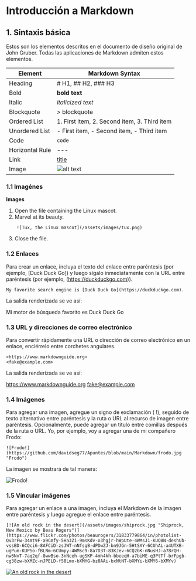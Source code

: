 # Introducción a Markdown


## 1. Sintaxis básica

Estos son los elementos descritos en el documento de diseño original de John Gruber. Todas las aplicaciones de Markdown admiten estos elementos.


| Element |	Markdown Syntax |
|---------|-----------------|
| Heading |	# H1, ## H2, ### H3 |
| Bold | **bold text** |
| Italic | *italicized text* |
| Blockquote | > blockquote |
| Ordered List | 1. First item, 2. Second item, 3. Third item |
| Unordered List | - First item, - Second item, - Third item |
| Code | `code` |
| Horizontal Rule |	--- |
| Link | [title](https://www.example.com) |
| Image | ![alt text](image.jpg) |


### 1.1 Imagénes

**Images**

1. Open the file containing the Linux mascot.
2. Marvel at its beauty.

```
    ![Tux, the Linux mascot](/assets/images/tux.png)
``` 

3. Close the file.


### 1.2 Enlaces

Para crear un enlace, incluya el texto del enlace entre paréntesis (por ejemplo, [Duck Duck Go]) y luego sígalo inmediatamente con la URL entre paréntesis (por ejemplo, (https://duckduckgo.com)).

``` 
My favorite search engine is [Duck Duck Go](https://duckduckgo.com).
``` 

La salida renderizada se ve así:

Mi motor de búsqueda favorito es Duck Duck Go


### 1.3 URL y direcciones de correo electrónico

Para convertir rápidamente una URL o dirección de correo electrónico en un enlace, enciérrelo entre corchetes angulares.

``` 
<https://www.markdownguide.org>
<fake@example.com>
``` 

La salida renderizada se ve así:

https://www.markdownguide.org
fake@example.com


### 1.4 Imágenes

Para agregar una imagen, agregue un signo de exclamación ( !), seguido de texto alternativo entre paréntesis y la ruta o URL al recurso de imagen entre paréntesis. Opcionalmente, puede agregar un título entre comillas después de la ruta o URL. Yo, por ejemplo, voy a agregar una de mi compañero Frodo:

``` 
![Frodo!](https://github.com/davidseg77/Apuntes/blob/main/Markdown/frodo.jpg "Frodo")
``` 

La imagen se mostrará de tal manera:

![Frodo!](https://github.com/davidseg77/Apuntes/blob/main/Markdown/frodo.jpg "Frodo")


### 1.5 Vincular imágenes

Para agregar un enlace a una imagen, incluya el Markdown de la imagen entre paréntesis y luego agregue el enlace entre paréntesis.

``` 
[![An old rock in the desert](/assets/images/shiprock.jpg "Shiprock, New Mexico by Beau Rogers")](https://www.flickr.com/photos/beaurogers/31833779864/in/photolist-Qv3rFw-34mt9F-a9Cmfy-5Ha3Zi-9msKdv-o3hgjr-hWpUte-4WMsJ1-KUQ8N-deshUb-vssBD-6CQci6-8AFCiD-zsJWT-nNfsgB-dPDwZJ-bn9JGn-5HtSXY-6CUhAL-a4UTXB-ugPum-KUPSo-fBLNm-6CUmpy-4WMsc9-8a7D3T-83KJev-6CQ2bK-nNusHJ-a78rQH-nw3NvT-7aq2qf-8wwBso-3nNceh-ugSKP-4mh4kh-bbeeqH-a7biME-q3PtTf-brFpgb-cg38zw-bXMZc-nJPELD-f58Lmo-bXMYG-bz8AAi-bxNtNT-bXMYi-bXMY6-bXMYv)
``` 

[![An old rock in the desert](/assets/images/shiprock.jpg "Shiprock, New Mexico by Beau Rogers")](https://www.flickr.com/photos/beaurogers/31833779864/in/photolist-Qv3rFw-34mt9F-a9Cmfy-5Ha3Zi-9msKdv-o3hgjr-hWpUte-4WMsJ1-KUQ8N-deshUb-vssBD-6CQci6-8AFCiD-zsJWT-nNfsgB-dPDwZJ-bn9JGn-5HtSXY-6CUhAL-a4UTXB-ugPum-KUPSo-fBLNm-6CUmpy-4WMsc9-8a7D3T-83KJev-6CQ2bK-nNusHJ-a78rQH-nw3NvT-7aq2qf-8wwBso-3nNceh-ugSKP-4mh4kh-bbeeqH-a7biME-q3PtTf-brFpgb-cg38zw-bXMZc-nJPELD-f58Lmo-bXMYG-bz8AAi-bxNtNT-bXMYi-bXMY6-bXMYv)









